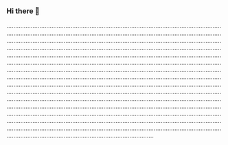 ### Hi there 👋

.........................................................................................................................................................................................................................................................................................................................................................................................................................................................................................................................................................................................................................................................................................................................................................................................................................................................................................................................................................................................................................................................................................................................................................................................................................................................................................................................................................................................................................................................................................................................................................................................................................................................................................................................................................................................................................................................................................................................................................................................................................